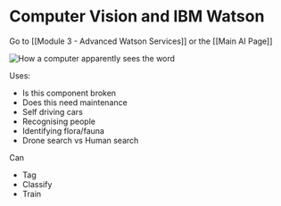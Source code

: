 # Computer Vision and IBM Watson

Go to [[Module 3 - Advanced Watson Services]] or the [[Main AI Page]]

![How a computer apparently sees the word](https://i.imgur.com/kdHkkpz.png)

Uses:

- Is this component broken
- Does this need maintenance
- Self driving cars
- Recognising people
- Identifying flora/fauna
- Drone search vs Human search

Can

- Tag
- Classify
- Train
